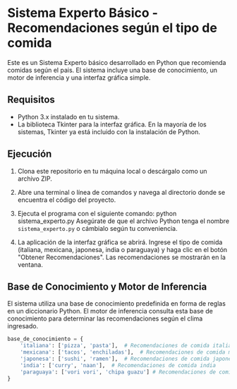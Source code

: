 # Sistema Experto Básico - Recomendaciones según el tipo de comida

Este es un Sistema Experto básico desarrollado en Python que recomienda comidas según el pais. El sistema incluye una base de conocimiento, un motor de inferencia y una interfaz gráfica simple.

## Requisitos

- Python 3.x instalado en tu sistema.
- La biblioteca Tkinter para la interfaz gráfica. En la mayoría de los sistemas, Tkinter ya está incluido con la instalación de Python.

## Ejecución

1. Clona este repositorio en tu máquina local o descárgalo como un archivo ZIP.
2. Abre una terminal o línea de comandos y navega al directorio donde se encuentra el código del proyecto.
3. Ejecuta el programa con el siguiente comando: python sistema_experto.py
Asegúrate de que el archivo Python tenga el nombre `sistema_experto.py` o cámbialo según tu conveniencia.

4. La aplicación de la interfaz gráfica se abrirá. Ingrese el tipo de comida (italiana, mexicana, japonesa, india o paraguaya) y haga clic en el botón "Obtener Recomendaciones". Las recomendaciones se mostrarán en la ventana.

## Base de Conocimiento y Motor de Inferencia

El sistema utiliza una base de conocimiento predefinida en forma de reglas en un diccionario Python. El motor de inferencia consulta esta base de conocimiento para determinar las recomendaciones según el clima ingresado.

```python
base_de_conocimiento = {
    'italiana': ['pizza', 'pasta'],  # Recomendaciones de comida italiana
    'mexicana': ['tacos', 'enchiladas'],  # Recomendaciones de comida mexicana
    'japonesa': ['sushi', 'ramen'],  # Recomendaciones de comida japonesa
    'india': ['curry', 'naan'],  # Recomendaciones de comida india
    'paraguaya': ['vori vori', 'chipa guazu'] # Recomendaciones de comida paraguaya
}
